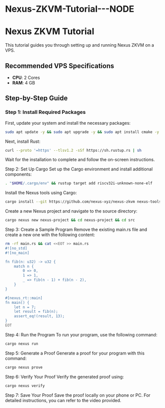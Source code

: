 # Nexus-ZKVM-Tutorial---NODE

# Nexus ZKVM Tutorial

This tutorial guides you through setting up and running Nexus ZKVM on a VPS.

## Recommended VPS Specifications

- **CPU**: 2 Cores
- **RAM**: 4 GB

## Step-by-Step Guide

### Step 1: Install Required Packages

First, update your system and install the necessary packages:

```sh
sudo apt update -y && sudo apt upgrade -y && sudo apt install cmake -y && sudo apt install build-essential -y
```

Next, install Rust:
```sh
curl --proto '=https' --tlsv1.2 -sSf https://sh.rustup.rs | sh
```

Wait for the installation to complete and follow the on-screen instructions.

Step 2: Set Up Cargo
Set up the Cargo environment and install additional components:
```sh
. "$HOME/.cargo/env" && rustup target add riscv32i-unknown-none-elf
```

Install the Nexus tools using Cargo:
```sh
cargo install --git https://github.com/nexus-xyz/nexus-zkvm nexus-tools --tag 'v1.0.0'
```

Create a new Nexus project and navigate to the source directory:
```sh
cargo nexus new nexus-project && cd nexus-project && cd src
```

Step 3: Create a Sample Program
Remove the existing main.rs file and create a new one with the following content:
```sh
rm -rf main.rs && cat <<EOT >> main.rs
#![no_std]
#![no_main]

fn fib(n: u32) -> u32 {
    match n {
        0 => 0,
        1 => 1,
        _ => fib(n - 1) + fib(n - 2),
    }
}

#[nexus_rt::main]
fn main() {
    let n = 7;
    let result = fib(n);
    assert_eq!(result, 13);
}
EOT
```

Step 4: Run the Program
To run your program, use the following command:
```sh
cargo nexus run
```

Step 5: Generate a Proof
Generate a proof for your program with this command:
```sh
cargo nexus prove
```

Step 6: Verify Your Proof
Verify the generated proof using:
```sh
cargo nexus verify
```

Step 7: Save Your Proof
Save the proof locally on your phone or PC. For detailed instructions, you can refer to the video provided.
